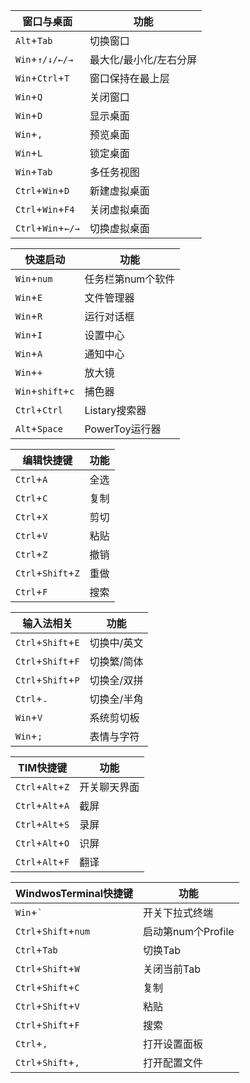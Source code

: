 | 窗口与桌面         | 功能                   |
| ------------------ | ---------------------- |
| `Alt`+`Tab`        | 切换窗口               |
| `Win`+`↑/↓/←/→`    | 最大化/最小化/左右分屏 |
| `Win`+`Ctrl`+`T`   | 窗口保持在最上层       |
| `Win`+`Q`          | 关闭窗口               |
| `Win`+`D`          | 显示桌面               |
| `Win`+`,`          | 预览桌面               |
| `Win`+`L`          | 锁定桌面               |
| `Win`+`Tab`        | 多任务视图             |
| `Ctrl`+`Win`+`D`   | 新建虚拟桌面           |
| `Ctrl`+`Win`+`F4`  | 关闭虚拟桌面           |
| `Ctrl`+`Win`+`←/→` | 切换虚拟桌面           |

| 快速启动          | 功能              |
| ----------------- | ----------------- |
| `Win`+`num`       | 任务栏第num个软件 |
| `Win`+`E`         | 文件管理器        |
| `Win`+`R`         | 运行对话框        |
| `Win`+`I`         | 设置中心          |
| `Win`+`A`         | 通知中心          |
| `Win`+`+`         | 放大镜            |
| `Win`+`shift`+`c` | 捕色器            |
| `Ctrl`+`Ctrl`     | Listary搜索器     |
| `Alt`+`Space`     | PowerToy运行器    |

| 编辑快捷键         | 功能 |
| ------------------ | ---- |
| `Ctrl`+`A`         | 全选 |
| `Ctrl`+`C`         | 复制 |
| `Ctrl`+`X`         | 剪切 |
| `Ctrl`+`V`         | 粘贴 |
| `Ctrl`+`Z`         | 撤销 |
| `Ctrl`+`Shift`+`Z` | 重做 |
| `Ctrl`+`F`         | 搜索 |

| 输入法相关         | 功能        |
| ------------------ | ----------- |
| `Ctrl`+`Shift`+`E` | 切换中/英文 |
| `Ctrl`+`Shift`+`F` | 切换繁/简体 |
| `Ctrl`+`Shift`+`P` | 切换全/双拼 |
| `Ctrl`+`.`         | 切换全/半角 |
| `Win`+`V`          | 系统剪切板  |
| `Win`+`;`          | 表情与字符  |

| TIM快捷键        | 功能         |
| ---------------- | ------------ |
| `Ctrl`+`Alt`+`Z` | 开关聊天界面 |
| `Ctrl`+`Alt`+`A` | 截屏         |
| `Ctrl`+`Alt`+`S` | 录屏         |
| `Ctrl`+`Alt`+`O` | 识屏         |
| `Ctrl`+`Alt`+`F` | 翻译         |

| WindwosTerminal快捷键 | 功能               |
| --------------------- | ------------------ |
| `Win`+`` ` ``         | 开关下拉式终端     |
| `Ctrl`+`Shift`+`num`  | 启动第num个Profile |
| `Ctrl`+`Tab`          | 切换Tab            |
| `Ctrl`+`Shift`+`W`    | 关闭当前Tab        |
| `Ctrl`+`Shift`+`C`    | 复制               |
| `Ctrl`+`Shift`+`V`    | 粘贴               |
| `Ctrl`+`Shift`+`F`    | 搜索               |
| `Ctrl`+`,`            | 打开设置面板       |
| `Ctrl`+`Shift`+`,`    | 打开配置文件       |